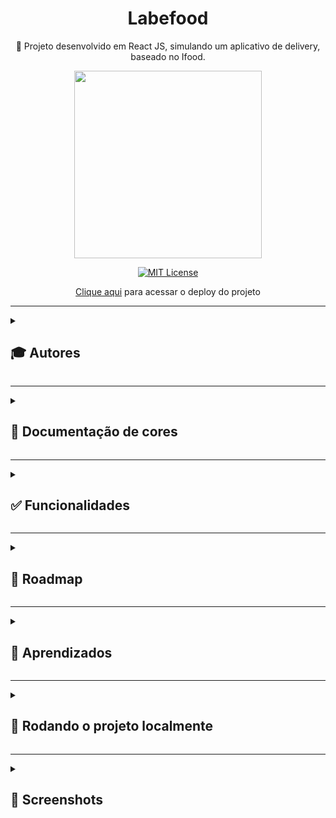 
<div align="center">
  
# Labefood
  
🚀 Projeto desenvolvido em React JS, simulando um aplicativo de delivery, baseado no Ifood.
  
  <img src="https://user-images.githubusercontent.com/70871620/193394398-3df5a2ef-a12c-4aca-85b1-b5bcee5845d8.gif" width="300px">
  
<br>
  
[![MIT License](https://img.shields.io/badge/License-MIT-green.svg)](https://choosealicense.com/licenses/mit/)
 
[Clique aqui](https://bitter-plot.surge.sh) para acessar o deploy do projeto
  
</div>

---

<details>
<summary><h2>🎓 Autores</h2></summary>

<div align="center">
  
[Daniel da Silva](https://github.com/DanielSiilva) |  [Douglas Williams](https://github.com/DouglasWilliams298) |  [Matheus Queiroz](https://github.com/matheusqueirozds) |  [Roberta Vieira](https://github.com/VieiraMeloRoberta) |  [Victoria Moreira](https://github.com/vdsmoreira)
:-------------------------:|:-------------------------:|:-------------------------:|:-------------------------:|:-------------------------:
 <a href="https://github.com/DanielSiilva"><img src="https://avatars.githubusercontent.com/u/94769388?v=4" width="100px;" alt="Foto do Daniel da Silva no GitHub"/></a> | <a href="https://github.com/DouglasWilliams298"><img src="https://avatars.githubusercontent.com/u/97309506?v=4" width="100px;" alt="Foto do Douglas Williams no GitHub"/></a> | <a href="https://github.com/matheusqueirozds"><img src="https://avatars.githubusercontent.com/u/70871620?v=4" width="100px;" alt="Foto do Matheus Queiroz no GitHub"/></a> | <a href="https://github.com/VieiraMeloRoberta"><img src="https://avatars.githubusercontent.com/u/26907988?v=4" width="100px;" alt="Foto da Roberta Vieira no GitHub"/></a> | <a href="https://github.com/vdsmoreira"><img src="https://avatars.githubusercontent.com/u/102546653?v=4" width="100px;" alt="Foto da Roberta Vieira no GitHub"/></a>
  
</div>
</details>

--- 

<details>
<summary><h2>🎨 Documentação de cores</h2></summary>
<div align="center">

| Cor               | Hexadecimal                                                |
| ----------------- | ---------------------------------------------------------------- |
|    lipstick       |  <span style=(color:#e8222e)>#e8222e</span> |
  
</div>  
</details>  

 --- 
 
<details>
<summary><h2>✅ Funcionalidades</h2></summary> 

Além do design das telas estar dentro do modelo proposto, o usuário pode:
- [x] Criar uma conta, cadastrando seus dados pessoais e seu endereço
- [x] Receber uma mensagem de erro clara, caso haja alguma informação divergente do solicitado.
- [x] Ser redirecionado para a tela de lista de restaurantes, após finalizar o cadastro
- [x] Visualizar uma lista com todos os restaurantes
- [x] Buscar um restaurante por nome
- [x] Filtrar os restaurantes por categoria
- [x] Clicar no card de um restaurante para visualizar a tela com seu cardápio
- [x] Visualizar as informações do restaurante (foto, nome, tipo, tempo de entrega, frete, endereço)
- [x] Visualizar seus dados pessoais e endereço
- [x] Editar seus dados pessoais e endereço

</details>  
  
 --- 
 
<details>
<summary><h2>🚫 Roadmap</h2></summary>  

Para concluir o projeto ainda falta permitir que o usuário:

- [ ] Visualize os pratos do restaurante, divididos em categorias (exemplo: principais, sobremesas, entradas, etc)
- [ ] Visualize as informações de cada prato (foto, nome, descrição, preço)
- [ ] Adicione pratos no carrinho e selecionar a quantidade de cada prato
- [ ] Remova itens do carrinho
- [ ] Visualize a lista de itens que adicionou ao carrinho. Caso não tenha adicionado nenhum item, vê uma mensagem de "Carrinho Vazio"
- [ ] Visualize, no topo da tela, o endereço de entrega
- [ ] Visualize o preço total da compra, que é corretamente calculado de acordo com o preço e quantidade de cada item adicionado
- [ ] Selecione uma forma de pagamento dentre as opções de cartão e dinheiro
- [ ] Conclua um pedido e, ao fazê-lo, vê um banner de "Pedido em Andamento" com os dados do pedido (esse banner fica ativo durante X minutos, sendo X o tempo de entrega do restaurante)
- [ ] Visualize o seu histórico de pedidos concluídos, ou seja, após o tempo de entrega do estabelecimento, o seu pedido aparece nessa lista.
  
</details>  
  
 --- 
 
<details>
<summary><h2>🎯 Aprendizados</h2></summary>   

Com esse projeto, aprofundamos os conhecimentos adquiridos no React JS. Começamos vendo os hooks mais utilizados - useState e useEffect. Depois, vimos como implementar as funcionalidades mais comuns em aplicações de Frontend: formulários, autenticação, routers e estilizações. 
  
</details>    
  
 --- 

<details>
<summary><h2>🔄 Rodando o projeto localmente</h2></summary>  
  
Clone o projeto via HTTPS

```bash
  git clone https://github.com/future4code/Jemison-labe-food2.git
```

Entre no diretório do projeto

```bash
  cd Jemison-labe-food2
```

Instale todas as dependências abaixo:



```bash
  npm i axios 
``` 

```bash
  npm i @mui/material @emotion/react @emotion/styled
```

```bash
  npm i react-icons
```

```bash
  npm i react-router-dom
```

```bash
  npm i styled-components
```

Inicie o servidor

```bash
  npm run start
```

</details>  
  
 --- 
 
<details>
<summary><h2>🔳 Screenshots</h2></summary>   

<div>

  Home | Página de login | Feed
  --- | --- | ---
<img src="https://user-images.githubusercontent.com/70871620/192125337-1c294b66-7768-40ae-b8e6-864a738d6253.png" width="300px" title="Página inicial"/> | <img src="https://user-images.githubusercontent.com/70871620/192125396-465d97d9-3887-4a45-b9bb-5f1cc1ce1888.png" width="300px" title="Página de login"/> | <img src="https://user-images.githubusercontent.com/70871620/192125484-7a53f48d-6069-42b2-9606-a51a59807a6b.png" width="300px" title="Feed"/>
</div>
  
</details>  
  
